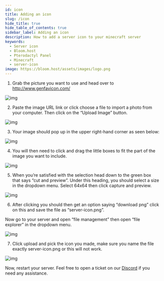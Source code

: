 ```yaml
---
id: icon
title: Adding an icon
slug: /icon
hide_title: true
hide_table_of_contents: true
sidebar_label: Adding an icon
description: How to add a server icon to your minecraft server
keywords:
  - Server icon
  - Bloom.host
  - Pterodactyl Panel
  - Minecraft
  - server-icon
image: https://bloom.host/assets/images/logo.png
---
```


1. Grab the picture you want to use and head over to http://www.genfavicon.com/


![img](/imgs/running_a_server/icon/1.png)

2. Paste the image URL link or click choose a file to import a photo from your computer. Then click on the “Upload Image” button.

![img](/imgs/running_a_server/icon/2.png)

3. Your image should pop up in the upper right-hand corner as seen below:

![img](/imgs/running_a_server/icon/3.png)

4. You will then need to click and drag the little boxes to fit the part of the image you want to include.

![img](/imgs/running_a_server/icon/4.png)

5. When you’re satisfied with the selection head down to the green box that says “cut and preview”. Under this heading, you should select a size in the dropdown menu. Select 64x64 then click capture and preview.

![img](/imgs/running_a_server/icon/5.png)


6. After clicking you should then get an option saying “download png” click on this and save the file as “server-icon.png”. 

Now go to your server and open “file management” then open “file explorer” in the dropdown menu.

![img](/imgs/running_a_server/icon/6.png)

7. Click upload and pick the icon you made, make sure you name the file exactly server-icon.png or this will not work.

![img](/imgs/running_a_server/icon/7.png)

Now, restart your server. Feel free to open a ticket on our [Discord](https://discord.gg/bloom) if you need any assistance. 



